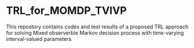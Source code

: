 # TRL_for_MOMDP_TVIVP
This repostory contains codes and test results of a proposed TRL approach for solving Mixed observerble Markov decision process with time-varying interval-valued parameters 
